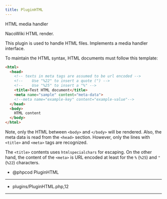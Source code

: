 ```yaml
---
title: PluginHTML
---
```

HTML media handler

NacoWiki HTML render.

This plugin is used to handle HTML files.  Implements a media
handler interface.

To maintain the HTML syntax, HTML documents must follow this template:

```html
<html>
  <head>
    <!-- texts in meta tags are assumed to be url encoded -->
    <!--    Use "%22" to insert a quote (") -->
    <!--    Use "%25" to insert a "%" -->
    <title>Test HTML document</title>
    <meta name="sample" content="meta-data">
    <!--meta name="example-key" content="example-value"-->
  </head>
  <body>
    HTML content
  </body>
</html>
```

Note, only the HTML between `<body>` and `</body>` will be rendered.
Also, the meta data is read from the `<head>` section.  However,
only the lines with `<title>` and `<meta>` tags are recognized.

The `<title>` contents uses `htmlspecialchars` for escaping.  On the
other hand, the content of the `<meta>` is URL encoded at least for the
`%` (`%25`) and `"` (`%22`) characters.


- @phpcod PluginHTML
 

***
* plugins/PluginHTML.php,12
***


